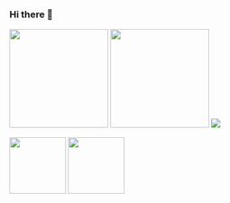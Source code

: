 ### Hi there 👋
<p>
  <img height="175px" src="https://github-readme-stats.vercel.app/api?username=256-daisuki&theme=dark"/>
  <img height="175px" src="https://github-readme-stats.vercel.app/api/top-langs/?username=256-daisuki&layout=compact&theme=dark"/>
  <img height_"200px" src="http://github-profile-summary-cards.vercel.app/api/cards/profile-details?username=256-daisuki&theme=dracula"/>
</p>
<p>
  <img height="100px" src="https://github-readme-stats.vercel.app/api/pin/?username=256-daisuki&repo=256server&theme=dark"/>
  <img height="100px" src="https://github-readme-stats.vercel.app/api/pin/?username=256-daisuki&repo=Electron&theme=dark"/>
</p>
